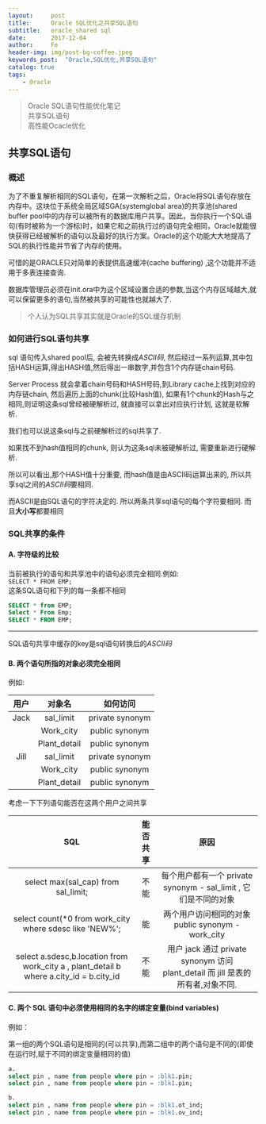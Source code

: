 ```yaml
---
layout:     post
title:      Oracle SQL优化之共享SQL语句
subtitle:   oracle_shared sql
date:       2017-12-04
author:     Fe
header-img: img/post-bg-coffee.jpeg
keywords_post:  "Oracle,SQL优化,共享SQL语句"
catalog: true
tags:
    - Oracle
---
```

>Oracle SQL语句性能优化笔记  
>共享SQL语句  
>高性能Ocacle优化

## 共享SQL语句
### 概述
为了不重复解析相同的SQL语句，在第一次解析之后，Oracle将SQL语句存放在内存中。这块位于系统全局区域SGA(systemglobal area)的共享池(shared buffer pool中的内存可以被所有的数据库用户共享。因此，当你执行一个SQL语句(有时被称为一个游标)时，如果它和之前执行过的语句完全相同，Oracle就能很快获得已经被解析的语句以及最好的执行方案。Oracle的这个功能大大地提高了SQL的执行性能并节省了内存的使用。

可惜的是ORACLE只对简单的表提供高速缓冲(cache buffering) ,这个功能并不适用于多表连接查询.

数据库管理员必须在init.ora中为这个区域设置合适的参数,当这个内存区域越大,就可以保留更多的语句,当然被共享的可能性也就越大了.  

>个人认为SQL共享其实就是Oracle的SQL缓存机制

### 如何进行SQL语句共享

sql 语句传入shared pool后, 会被先转换成*ASCII码*, 然后经过一系列运算,其中包括HASH运算,得出HASH值,然后得出一串数字,并包含1个内存链chain号码.

Server Process 就会拿着chain号码和HASH号码,到Library cache上找到对应的内存链chain, 然后遍历上面的chunk(比较Hash值), 如果有1个chunk的Hash与之相同,则证明这条sql曾经被硬解析过, 就直接可以拿出对应执行计划, 这就是软解析.

我们也可以说这条sql与之前硬解析过的sql共享了.

如果找不到hash值相同的chunk,  则认为这条sql未被硬解析过, 需要重新进行硬解析.

所以可以看出,那个HASH值十分重要, 而hash值是由ASCII码运算出来的, 所以共享sql之间的*ASCII码*要相同.

而ASCII是由SQL语句的字符决定的.  所以两条共享sql语句的每个字符要相同. 而且**大小写**都要相同

### SQL共享的条件
#### A.	字符级的比较

当前被执行的语句和共享池中的语句必须完全相同.例如:  
`SELECT * FROM EMP;`  
这条SQL语句和下列的每一条都不相同  
```sql
SELECT * from EMP;  
Select * From Emp;    
SELECT * FROM EMP;
```
---
SQL语句共享中缓存的key是sql语句转换后的*ASCII码*  

#### B.	两个语句所指的对象必须完全相同
例如:

|用户|对象名|如何访问|
|:-:|:-:|:-:|
| Jack | sal_limit | private synonym |
||Work_city|public synonym |
||Plant_detail | public synonym |
|Jill| sal_limit | private synonym |
||Work_city|public synonym |
||Plant_detail | public synonym |  

考虑一下下列语句能否在这两个用户之间共享

|SQL|能否共享|原因|
|:-:|:-:|:-:|
|select max(sal_cap) from sal_limit;|不能|每个用户都有一个 private synonym - sal_limit , 它们是不同的对象|
|select count(*0 from work_city where sdesc like 'NEW%';|能|两个用户访问相同的对象 public synonym - work_city|
|select a.sdesc,b.location from work_city a , plant_detail b where a.city_id = b.city_id|不能|用户 jack 通过 private synonym 访问 plant_detail 而 jill 是表的所有者,对象不同.|

#### C.	两个 SQL 语句中必须使用相同的名字的绑定变量(bind variables)
例如：

第一组的两个SQL语句是相同的(可以共享),而第二组中的两个语句是不同的(即使在运行时,赋于不同的绑定变量相同的值)

```sql
a.
select pin , name from people where pin = :blk1.pin;
select pin , name from people where pin = :blk1.pin;
```  
```sql
b.
select pin , name from people where pin = :blk1.ot_ind;
select pin , name from people where pin = :blk1.ov_ind;
```
